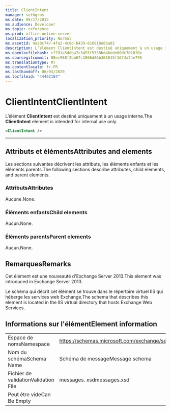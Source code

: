```yaml
---
title: ClientIntent
manager: sethgros
ms.date: 09/17/2015
ms.audience: Developer
ms.topic: reference
ms.prod: office-online-server
localization_priority: Normal
ms.assetid: 4a20c747-4fa2-4c8d-b439-816918e8ba02
description: L’élément ClientIntent est destiné uniquement à un usage interne.
ms.openlocfilehash: cf791a5ddba7c3455f5738bd4bede00dc7010f0e
ms.sourcegitcommit: 88ec988f2bb67c1866d06b361615f3674a24e795
ms.translationtype: MT
ms.contentlocale: fr-FR
ms.lasthandoff: 06/03/2020
ms.locfileid: "44462184"
---
```

# <a name="clientintent"></a><span data-ttu-id="70c7a-103">ClientIntent</span><span class="sxs-lookup"><span data-stu-id="70c7a-103">ClientIntent</span></span>

<span data-ttu-id="70c7a-104">L’élément **ClientIntent** est destiné uniquement à un usage interne.</span><span class="sxs-lookup"><span data-stu-id="70c7a-104">The **ClientIntent** element is intended for internal use only.</span></span> 
  
```XML
<ClientIntent />
```

 ****
## <a name="attributes-and-elements"></a><span data-ttu-id="70c7a-105">Attributs et éléments</span><span class="sxs-lookup"><span data-stu-id="70c7a-105">Attributes and elements</span></span>

<span data-ttu-id="70c7a-106">Les sections suivantes décrivent les attributs, les éléments enfants et les éléments parents.</span><span class="sxs-lookup"><span data-stu-id="70c7a-106">The following sections describe attributes, child elements, and parent elements.</span></span>
  
### <a name="attributes"></a><span data-ttu-id="70c7a-107">Attributs</span><span class="sxs-lookup"><span data-stu-id="70c7a-107">Attributes</span></span>

<span data-ttu-id="70c7a-108">Aucune.</span><span class="sxs-lookup"><span data-stu-id="70c7a-108">None.</span></span>
  
### <a name="child-elements"></a><span data-ttu-id="70c7a-109">Éléments enfants</span><span class="sxs-lookup"><span data-stu-id="70c7a-109">Child elements</span></span>

<span data-ttu-id="70c7a-110">Aucun.</span><span class="sxs-lookup"><span data-stu-id="70c7a-110">None.</span></span>
  
### <a name="parent-elements"></a><span data-ttu-id="70c7a-111">Éléments parents</span><span class="sxs-lookup"><span data-stu-id="70c7a-111">Parent elements</span></span>

<span data-ttu-id="70c7a-112">Aucun.</span><span class="sxs-lookup"><span data-stu-id="70c7a-112">None.</span></span>
  
## <a name="remarks"></a><span data-ttu-id="70c7a-113">Remarques</span><span class="sxs-lookup"><span data-stu-id="70c7a-113">Remarks</span></span>

<span data-ttu-id="70c7a-114">Cet élément est une nouveauté d'Exchange Server 2013.</span><span class="sxs-lookup"><span data-stu-id="70c7a-114">This element was introduced in Exchange Server 2013.</span></span>
  
<span data-ttu-id="70c7a-115">Le schéma qui décrit cet élément se trouve dans le répertoire virtuel IIS qui héberge les services web Exchange.</span><span class="sxs-lookup"><span data-stu-id="70c7a-115">The schema that describes this element is located in the IIS virtual directory that hosts Exchange Web Services.</span></span>
  
## <a name="element-information"></a><span data-ttu-id="70c7a-116">Informations sur l'élément</span><span class="sxs-lookup"><span data-stu-id="70c7a-116">Element information</span></span>

|||
|:-----|:-----|
|<span data-ttu-id="70c7a-117">Espace de noms</span><span class="sxs-lookup"><span data-stu-id="70c7a-117">Namespace</span></span>  <br/> |https://schemas.microsoft.com/exchange/services/2006/messages  <br/> |
|<span data-ttu-id="70c7a-118">Nom du schéma</span><span class="sxs-lookup"><span data-stu-id="70c7a-118">Schema Name</span></span>  <br/> |<span data-ttu-id="70c7a-119">Schéma de message</span><span class="sxs-lookup"><span data-stu-id="70c7a-119">Message schema</span></span>  <br/> |
|<span data-ttu-id="70c7a-120">Fichier de validation</span><span class="sxs-lookup"><span data-stu-id="70c7a-120">Validation File</span></span>  <br/> |<span data-ttu-id="70c7a-121">messages. xsd</span><span class="sxs-lookup"><span data-stu-id="70c7a-121">messages.xsd</span></span>  <br/> |
|<span data-ttu-id="70c7a-122">Peut être vide</span><span class="sxs-lookup"><span data-stu-id="70c7a-122">Can Be Empty</span></span>  <br/> ||
   

